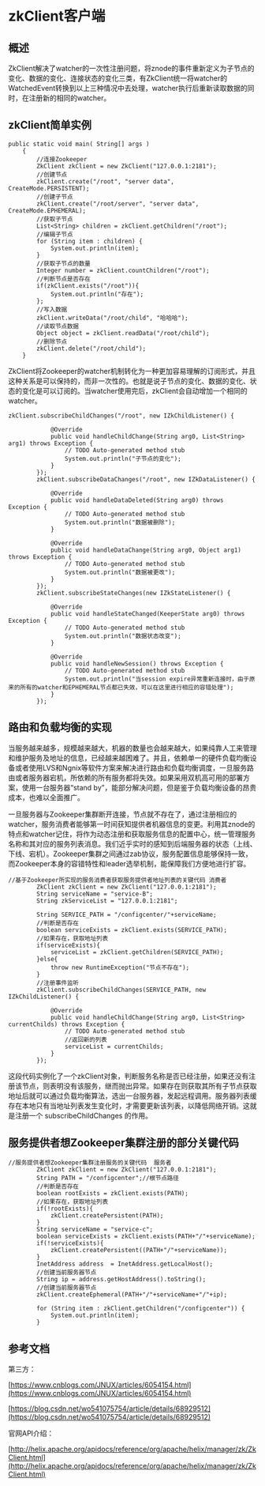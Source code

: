 # zkClient客户端

## 概述

ZkClient解决了watcher的一次性注册问题，将znode的事件重新定义为子节点的变化、数据的变化、连接状态的变化三类，有ZkClient统一将watcher的WatchedEvent转换到以上三种情况中去处理，watcher执行后重新读取数据的同时，在注册新的相同的watcher。

## zkClient简单实例

```
public static void main( String[] args )
    {
        //连接Zookeeper
        ZkClient zkClient = new ZkClient("127.0.0.1:2181");
        //创建节点
        zkClient.create("/root", "server data", CreateMode.PERSISTENT);
        //创建子节点
        zkClient.create("/root/server", "server data", CreateMode.EPHEMERAL);
        //获取子节点
        List<String> children = zkClient.getChildren("/root");
        //编辑子节点
        for (String item : children) {
            System.out.println(item);
        }
        //获取子节点的数量
        Integer number = zkClient.countChildren("/root");
        //判断节点是否存在
        if(zkClient.exists("/root")){
            System.out.println("存在");
        };
        //写入数据
        zkClient.writeData("/root/child", "哈哈哈");
        //读取节点数据
        Object object = zkClient.readData("/root/child");
        //删除节点
        zkClient.delete("/root/child");
    }
```

ZkClient将Zookeeper的watcher机制转化为一种更加容易理解的订阅形式，并且这种关系是可以保持的，而非一次性的。也就是说子节点的变化、数据的变化、状态的变化是可以订阅的。当watcher使用完后，zkClient会自动增加一个相同的watcher。

```
zkClient.subscribeChildChanges("/root", new IZkChildListener() {

            @Override
            public void handleChildChange(String arg0, List<String> arg1) throws Exception {
                // TODO Auto-generated method stub
                System.out.println("子节点的变化");
            }
        });
        zkClient.subscribeDataChanges("/root", new IZkDataListener() {

            @Override
            public void handleDataDeleted(String arg0) throws Exception {
                // TODO Auto-generated method stub
                System.out.println("数据被删除");
            }

            @Override
            public void handleDataChange(String arg0, Object arg1) throws Exception {
                // TODO Auto-generated method stub
                System.out.println("数据被更改");
            }
        });
        zkClient.subscribeStateChanges(new IZkStateListener() {

            @Override
            public void handleStateChanged(KeeperState arg0) throws Exception {
                // TODO Auto-generated method stub
                System.out.println("数据状态改变");
            }

            @Override
            public void handleNewSession() throws Exception {
                // TODO Auto-generated method stub
                System.out.println("当session expire异常重新连接时，由于原来的所有的watcher和EPHEMERAL节点都已失效，可以在这里进行相应的容错处理");
            }
        });
```

## 路由和负载均衡的实现

当服务越来越多，规模越来越大，机器的数量也会越来越大，如果纯靠人工来管理和维护服务及地址的信息，已经越来越困难了。并且，依赖单一的硬件负载均衡设备或者使用LVS和Ngnix等软件方案来解决进行路由和负载均衡调度，一旦服务路由或者服务器宕机，所依赖的所有服务都将失效。如果采用双机高可用的部署方案，使用一台服务器“stand by”，能部分解决问题，但是鉴于负载均衡设备的昂贵成本，也难以全面推广。

一旦服务器与Zookeeper集群断开连接，节点就不存在了，通过注册相应的watcher，服务消费者能够第一时间获知提供者机器信息的变更。利用其znode的特点和watcher记住，将作为动态注册和获取服务信息的配置中心，统一管理服务名称和其对应的服务列表消息。我们近乎实时的感知到后端服务器的状态（上线、下线、宕机）。Zookeeper集群之间通过zab协议，服务配置信息能够保持一致，而Zookeeper本身的容错特性和leader选举机制，能保障我们方便地进行扩容。

```
//基于Zookeeper所实现的服务消费者获取服务提供者地址列表的关键代码 消费者
        ZkClient zkClient = new ZkClient("127.0.0.1:2181");
        String serviceName = "service-B";
        String zkServiceList = "127.0.0.1:2181";

        String SERVICE_PATH = "/configcenter/"+serviceName;
        //判断是否存在
        boolean serviceExists = zkClient.exists(SERVICE_PATH);
        //如果存在，获取地址列表
        if(serviceExists){
            serviceList = zkClient.getChildren(SERVICE_PATH);
        }else{
            throw new RuntimeException("节点不存在");
        }
        //注册事件监听
        zkClient.subscribeChildChanges(SERVICE_PATH, new IZkChildListener() {

            @Override
            public void handleChildChange(String arg0, List<String> currentChilds) throws Exception {
                // TODO Auto-generated method stub
                //返回新的列表
                serviceList = currentChilds;
            }
        });
```

这段代码实例化了一个zkClient对象，判断服务名称是否已经注册，如果还没有注册该节点，则表明没有该服务，继而抛出异常。如果存在则获取其所有子节点获取地址后就可以通过负载均衡算法，选出一台服务器，发起远程调用。服务器列表缓存在本地只有当地址列表发生变化时，才需要更新该列表，以降低网络开销。这就是注册一个 subscribeChildChanges 的作用。

## 服务提供者想Zookeeper集群注册的部分关键代码

```
//服务提供者想Zookeeper集群注册服务的关键代码  服务者
        ZkClient zkClient = new ZkClient("127.0.0.1:2181");
        String PATH = "/configcenter";//根节点路径
        //判断是否存在
        boolean rootExists = zkClient.exists(PATH);
        //如果存在，获取地址列表
        if(!rootExists){
            zkClient.createPersistent(PATH);
        }
        String serviceName = "service-c";
        boolean serviceExists = zkClient.exists(PATH+"/"+serviceName);
        if(!serviceExists){
            zkClient.createPersistent((PATH+"/"+serviceName));
        }
        InetAddress address  = InetAddress.getLocalHost();
        //创建当前服务器节点
        String ip = address.getHostAddress().toString();
        //创建当前服务器节点
        zkClient.createEphemeral(PATH+"/"+serviceName+"/"+ip);

        for (String item : zkClient.getChildren("/configcenter")) {
            System.out.println(item);
        }
```

## 参考文档

第三方：

[https://www.cnblogs.com/JNUX/articles/6054154.html](https://www.cnblogs.com/JNUX/articles/6054154.html)

[https://blog.csdn.net/wo541075754/article/details/68929512](https://blog.csdn.net/wo541075754/article/details/68929512) 

官网API介绍：

[http://helix.apache.org/apidocs/reference/org/apache/helix/manager/zk/ZkClient.html](http://helix.apache.org/apidocs/reference/org/apache/helix/manager/zk/ZkClient.html)

